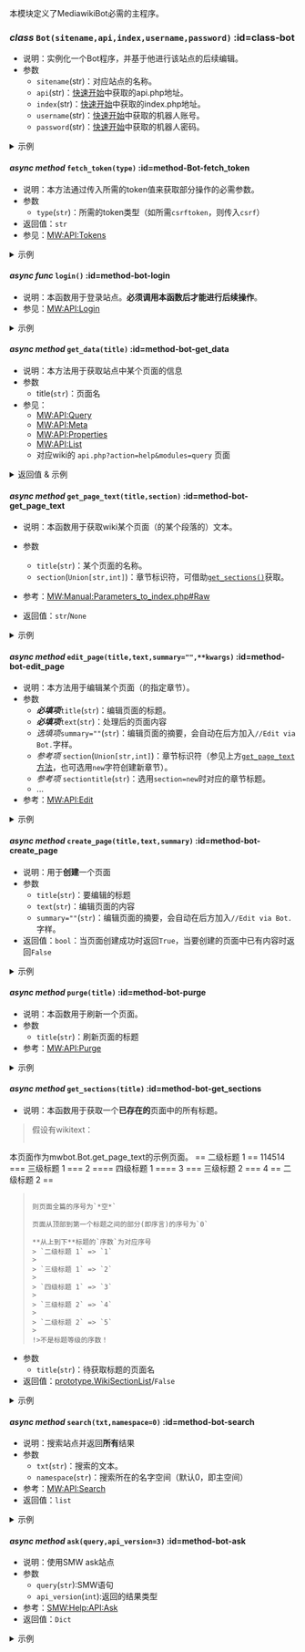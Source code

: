 本模块定义了MediawikiBot必需的主程序。
### _class_ `Bot(sitename,api,index,username,password)`  :id=class-bot
* 说明：实例化一个Bot程序，并基于他进行该站点的后续编辑。
* 参数
    * `sitename`(str)：对应站点的名称。
    * `api`(str)：[快速开始](../fornew/quickstart.md)中获取的api.php地址。
    * `index`(str)：[快速开始](../fornew/quickstart.md)中获取的index.php地址。
    * `username`(str)：[快速开始](../fornew/quickstart.md)中获取的机器人账号。
    * `password`(str)：[快速开始](../fornew/quickstart.md)中获取的机器人密码。

<details><summary>示例</summary>

```python
from mwbot import Bot
bot = Bot(
        sitename="my_wiki", 
        api="api", 
        index="index", 
        username="User",
        password="BotName@BotPassword")
```
</details>

#### _async method_ `fetch_token(type)`  :id=method-Bot-fetch_token
* 说明：本方法通过传入所需的token值来获取部分操作的必需参数。
* 参数
    * `type`(`str`)：所需的token类型（如所需`csrftoken`，则传入`csrf`）
* 返回值：`str`
* 参见：[MW:API:Tokens](https://www.mediawiki.org/wiki/API:Tokens)

<details><summary>示例</summary>

```python
...
token = await bot.fetch_token(type="login") #用于登录的token
token = await bot.fetch_token(type="csrf")  #用于编辑的token
```
</details>


#### _async func_ `login()`  :id=method-bot-login
* 说明：本函数用于登录站点。**必须调用本函数后才能进行后续操作**。
* 参见：[MW:API:Login](https://www.mediawiki.org/wiki/API:Login)

<details><summary>示例</summary>

```python
...
bot.login()
```
</details>

#### _async method_ `get_data(title)`  :id=method-bot-get_data
* 说明：本方法用于获取站点中某个页面的信息
* 参数
    * title(`str`)：页面名
* 参见：
    * [MW:API:Query](https://www.mediawiki.org/wiki/API:Query)
    * [MW:API:Meta](https://www.mediawiki.org/wiki/API:Meta)
    * [MW:API:Properties](https://www.mediawiki.org/wiki/API:Properties)
    * [MW:API:List](https://www.mediawiki.org/wiki/API:Lists)
    * 对应wiki的 `api.php?action=help&modules=query` 页面

<details><summary>返回值 & 示例</summary>

```python
...
title      = bot.get_data(title="用户:User")
           ={
                'pageid': 41211,                            # 页面ID
                'ns': 2,                                    # 页面对应名字空间
                'title':'用户:User',                        # 最后转换的页面名（例如：`User:user`在mediawiki-zh-cn版本中的结果是`用户:User`
                'revisions': [{
                    'slots': {
                        'main': {
                            'contentmodel': 'wikitext',     # 页面内容类型
                            'contentformat': 'text/x-wiki', # 页面内容格式
                            'content': '<wikitext>'
                        }
                    }
                }]
            } 
```
</details>

#### _async method_ `get_page_text(title,section)`  :id=method-bot-get_page_text
* 说明：本函数用于获取wiki某个页面（的某个段落的）文本。
* 参数
    * `title`(`str`)：某个页面的名称。
    * `section`(`Union[str,int]`)：章节标识符，可借助[`get_sections()`](#method-bot-get_sections)获取。

* 参考：[MW:Manual:Parameters_to_index.php#Raw](https://www.mediawiki.org/wiki/Manual:Parameters_to_index.php#Raw)
* 返回值：`str`/`None`

<details><summary>示例</summary>

```python
...
full_page = await bot.get_page_text(title="Test")
foreword_text = await bot.get_page_text(title="Test",section=0)
section_text = await bot.get_page_text(title="Test",section=x)
None_page = await bot.get_page_text(title=None)
# > 返回值：None
# > LOGGER：请检查get_page_text传入的页面是否在<self.sitename>存在。
```
</details>

#### _async method_ `edit_page(title,text,summary="",**kwargs)`  :id=method-bot-edit_page
* 说明：本方法用于编辑某个页面（的指定章节）。
* 参数
    * ***必填项***`title`(`str`)：编辑页面的标题。
    * ***必填项***`text`(`str`)：处理后的页面内容
    * *选填项*`summary=""`(`str`)：编辑页面的摘要，会自动在后方加入`//Edit via Bot.`字样。
    * *参考项* `section`(`Union[str,int]`)：章节标识符（参见上方[`get_page_text`方法](#method-bot-get_page_text)，也可选用`new`字符创建新章节）。
    * *参考项* `sectiontitle`(`str`)：选用`section=new`时对应的章节标题。
    * ...
* 参考：[MW:API:Edit](https://www.mediawiki.org/wiki/API:Edit)

<details><summary>示例</summary>

```python
...
pagetext = await bot.get_page_text(title="Test").replace("test","Test")
await bot.edit_page(title=Test,text=pagetext,summary="令全部test字样首字母大写")
# > LOGGER：Edit <title> successfully.
```
</details>

#### _async method_ `create_page(title,text,summary)`  :id=method-bot-create_page
* 说明：用于**创建**一个页面
* 参数
    * `title`(`str`)：要编辑的标题
    * `text`(`str`)：编辑页面的内容
    * `summary=""`(`str`)：编辑页面的摘要，会自动在后方加入`//Edit via Bot.`字样。
* 返回值：`bool`：当页面创建成功时返回`True`，当要创建的页面中已有内容时返回`False`

<details><summary>示例</summary>

```python
...
await bot.create_page(title=old,text=xxx) 
# False
# LOGGER : Skip Create [[{title}]].
await bot.create_page(title=new,text=xxx) 
# True
```
</details>

#### _async method_ `purge(title)`  :id=method-bot-purge
* 说明：本函数用于刷新一个页面。
* 参数
    * `title`(`str`)：刷新页面的标题
* 参考：[MW:API:Purge](https://www.mediawiki.org/wiki/API:Purge)

<details><summary>示例</summary>

```python
...
await bot.purge(title)
# > LOGGER : Purge [[{titles}]] Successfully.
```
</details>

#### _async method_ `get_sections(title)`  :id=method-bot-get_sections
* 说明：本函数用于获取一个**已存在的**页面中的所有标题。
> 假设有wikitext：
> 
> ```
本页面作为mwbot.Bot.get_page_text的示例页面。
== 二级标题 1 ==
114514
=== 三级标题 1 ===
2
==== 四级标题 1 ====
3
=== 三级标题 2 ===
4
== 二级标题 2 ==
> ```
> 
> 则页面全篇的序号为`*空*`
> 
> 页面从顶部到第一个标题之间的部分(即序言)的序号为`0`
> 
> **从上到下**标题的`序数`为对应序号
> > `二级标题 1` => `1`
> >
> > `三级标题 1` => `2` 
> >
> > `四级标题 1` => `3`
> >
> > `三级标题 2` => `4`
> >
> > `二级标题 2` => `5`
> >
> !>不是标题等级的序数！

* 参数
    * `title`(`str`)：待获取标题的页面名
* 返回值：[prototype.WikiSectionList](/api/prototype.md#WikiSectionList)/`False`

<details><summary>示例</summary>

```python
...
sections = await bot.get_sections(title="above")
# > sections:WikiSectionList = ["二级标题 1","三级标题 1","四级标题 1","三级标题 2","二级标题 2"]
index = section.index("二级标题 2")
# index:int = 5
sections = await bot.get_sections(title="not")
# LOGGER：Page [[{title}]] has no section!
```
</details>

#### _async method_ `search(txt,namespace=0)`  :id=method-bot-search
* 说明：搜索站点并返回**所有**结果
* 参数
    * `txt`(`str`)：搜索的文本。
    * `namespace`(`str`)：搜索所在的名字空间（默认0，即主空间）
* 参考：[MW:API:Search](https://www.mediawiki.org/wiki/API:Search)
* 返回值：`list`

<details><summary>示例</summary>

```python
...
a = await bot.search(txt,namespace=0)
```
</details>

#### _async method_ `ask(query,api_version=3)`  :id=method-bot-ask
* 说明：使用SMW ask站点
* 参数
    * `query`(`str`):SMW语句
    * `api_version`(`int`):返回的结果类型
* 参考：[SMW:Help:API:Ask](https://www.semantic-mediawiki.org/wiki/Help:API:ask)
* 返回值：`Dict`

<details><summary>示例</summary>

```python
...
a = await bot.ask(query="",api_version=3)
# > 
```
</details>
